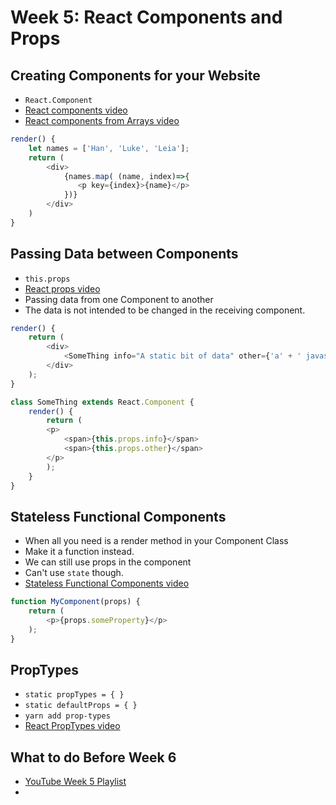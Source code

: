 # Week 5: React Components and Props

## Creating Components for your Website

- `React.Component`
- [React components video](https://www.youtube.com/watch?v=W08trP5ZkmY)
- [React components from Arrays video](https://www.youtube.com/watch?v=Nzy5Qv-XQQQ)

```javascript
render() {
    let names = ['Han', 'Luke', 'Leia'];
    return (
        <div>
            {names.map( (name, index)=>{
               <p key={index}>{name}</p>
            })}
        </div>
    )
}
```

## Passing Data between Components

- `this.props`
- [React props video](https://www.youtube.com/watch?v=-yRDaVFsvvQ)
- Passing data from one Component to another
- The data is not intended to be changed in the receiving component.

```javascript
render() {
    return (
        <div>
            <SomeThing info="A static bit of data" other={'a' + ' javascript ' + 'expression'} />
        </div>
    );
}
```

```javascript
class SomeThing extends React.Component {
    render() {
        return (
        <p>
            <span>{this.props.info}</span>
            <span>{this.props.other}</span>
        </p>
        );
    }
}
```

## Stateless Functional Components

- When all you need is a render method in your Component Class
- Make it a function instead.
- We can still use props in the component
- Can't use `state` though.
- [Stateless Functional Components video](https://www.youtube.com/watch?v=o6i48RUmCvo)

```javascript
function MyComponent(props) {
    return (
        <p>{props.someProperty}</p>
    );
}
```

## PropTypes

- `static propTypes = { }`
- `static defaultProps = { }`
- `yarn add prop-types`
- [React PropTypes video](#)


## What to do Before Week 6

- [YouTube Week 5 Playlist](https://www.youtube.com/playlist?list=PLyuRouwmQCjkUjgXkd-GHwsZdqtJYsahS)
- 
